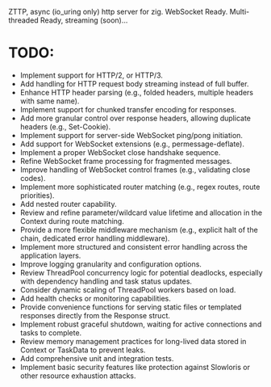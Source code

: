 ZTTP, async (io_uring only) http server for zig. WebSocket Ready. Multi-threaded Ready, streaming (soon)...

# TODO:
*   Implement support for HTTP/2, or HTTP/3.
*   Add handling for HTTP request body streaming instead of full buffer.
*   Enhance HTTP header parsing (e.g., folded headers, multiple headers with same name).
*   Implement support for chunked transfer encoding for responses.
*   Add more granular control over response headers, allowing duplicate headers (e.g., Set-Cookie).
*   Implement support for server-side WebSocket ping/pong initiation.
*   Add support for WebSocket extensions (e.g., permessage-deflate).
*   Implement a proper WebSocket close handshake sequence.
*   Refine WebSocket frame processing for fragmented messages.
*   Improve handling of WebSocket control frames (e.g., validating close codes).
*   Implement more sophisticated router matching (e.g., regex routes, route priorities).
*   Add nested router capability.
*   Review and refine parameter/wildcard value lifetime and allocation in the Context during route matching.
*   Provide a more flexible middleware mechanism (e.g., explicit halt of the chain, dedicated error handling middleware).
*   Implement more structured and consistent error handling across the application layers.
*   Improve logging granularity and configuration options.
*   Review ThreadPool concurrency logic for potential deadlocks, especially with dependency handling and task status updates.
*   Consider dynamic scaling of ThreadPool workers based on load.
*   Add health checks or monitoring capabilities.
*   Provide convenience functions for serving static files or templated responses directly from the Response struct.
*   Implement robust graceful shutdown, waiting for active connections and tasks to complete.
*   Review memory management practices for long-lived data stored in Context or TaskData to prevent leaks.
*   Add comprehensive unit and integration tests.
*   Implement basic security features like protection against Slowloris or other resource exhaustion attacks.
